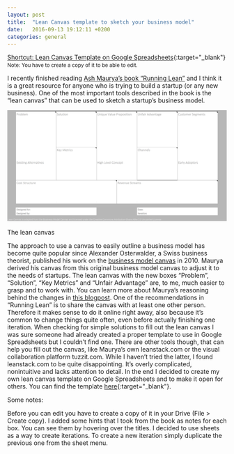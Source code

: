 ```yaml
---
layout: post
title:  "Lean Canvas template to sketch your business model"
date:   2016-09-13 19:12:11 +0200
categories: general
---
```


[Shortcut: Lean Canvas Template on Google Spreadsheets](https://docs.google.com/spreadsheets/d/1EPdOGYCj-EITxT5oo2d4XTwwa_CDLWcUMnN4Km1Detk){:target="_blank"}
<br/><small>Note: You have to create a copy of it to be able to edit.</small>

I recently finished reading [Ash Maurya’s book “Running Lean”](http://www.amazon.com/Running-Lean-Iterate-Plan-Works/dp/1449305172/ref=sr_1_1?ie=UTF8&qid=1454779205&sr=8-1&keywords=ash+maurya) and I think it is a great resource for anyone who is trying to build a startup (or any new business). One of the most important tools described in the book is the “lean canvas” that can be used to sketch a startup’s business model.

![The lean canvas](/assets/lean-canvas.png)
<figcaption>The lean canvas</figcaption>

The approach to use a canvas to easily outline a business model has become quite popular since Alexander Osterwalder, a Swiss business theorist, published his work on the [business model canvas](https://en.wikipedia.org/wiki/Business_Model_Canvas) in 2010. Maurya derived his canvas from this original business model canvas to adjust it to the needs of startups. The lean canvas with the new boxes “Problem”, “Solution”, “Key Metrics” and “Unfair Advantage” are, to me, much easier to grasp and to work with. You can learn more about Maurya’s reasoning behind the changes in [this blogpost](https://leanstack.com/why-lean-canvas/).
One of the recommendations in “Running Lean” is to share the canvas with at least one other person. Therefore it makes sense to do it online right away, also because it’s common to change things quite often, even before actually finishing one iteration. When checking for simple solutions to fill out the lean canvas I was sure someone had already created a proper template to use in Google Spreadsheets but I couldn’t find one. There are other tools though, that can help you fill out the canvas, like Maurya’s own leanstack.com or the visual collaboration platform tuzzit.com. While I haven’t tried the latter, I found leanstack.com to be quite disappointing. It’s overly complicated, nonintuitive and lacks attention to detail. In the end I decided to create my own lean canvas template on Google Spreadsheets and to make it open for others. You can find the template [here](https://docs.google.com/spreadsheets/d/1EPdOGYCj-EITxT5oo2d4XTwwa_CDLWcUMnN4Km1Detk){:target="_blank"}.

Some notes:

Before you can edit you have to create a copy of it in your Drive (File > Create copy).
I added some hints that I took from the book as notes for each box. You can see them by hovering over the titles.
I decided to use sheets as a way to create iterations. To create a new iteration simply duplicate the previous one from the sheet menu.